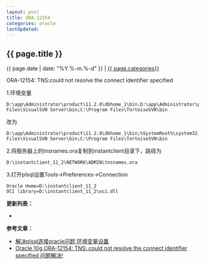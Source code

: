 ```yaml
---
layout: post
title: ORA-12154
categories: oracle
lastUpdated: 
---
```


## {{ page.title }}

{{ page.date | date: "%Y.%-m.%-d" }} | <a href="/archive#{{ page.categories }}">{{ page.categories}}</a>


ORA-12154: TNS:could not resolve the connect identifier specified

1.环境变量

```
D:\app\Administrator\product\11.2.0\dbhome_1\bin;D:\app\Administrator\product\11.2.0\client_1\bin;%SystemRoot%\system32;%SystemRoot%;%SystemRoot%\System32\Wbem;%SYSTEMROOT%\System32\WindowsPowerShell\v1.0\;C:\Program Files\VisualSVN Server\bin;C:\Program Files\TortoiseSVN\bin
```

改为

```
D:\app\Administrator\product\11.2.0\dbhome_1\bin;%SystemRoot%\system32;%SystemRoot%;%SystemRoot%\System32\Wbem;%SYSTEMROOT%\System32\WindowsPowerShell\v1.0\;C:\Program Files\VisualSVN Server\bin;C:\Program Files\TortoiseSVN\bin
```

2.将服务器上的tnsnames.ora复制到instantclient目录下，路径为

```
D:\instantclient_11_2\NETWORK\ADMIN\tnsnames.ora
```

3.打开plsql设置Tools->Preferences->Connection

```
Oracle Home=D:\instantclient_11_2
OCI library=D:\instantclient_11_2\oci.dll
```

**更新列表：**

*



**参考文章：**

* [解决plsql连接oracle问题 环境变量设置][1]
* [Oracle 10g ORA-12154: TNS: could not resolve the connect identifier specified 问题解决!][2]

[1]: http://blog.csdn.net/u014385627/article/details/44303639
[2]: http://www.blogjava.net/wahahacj/archive/2007/11/19/161689.html
